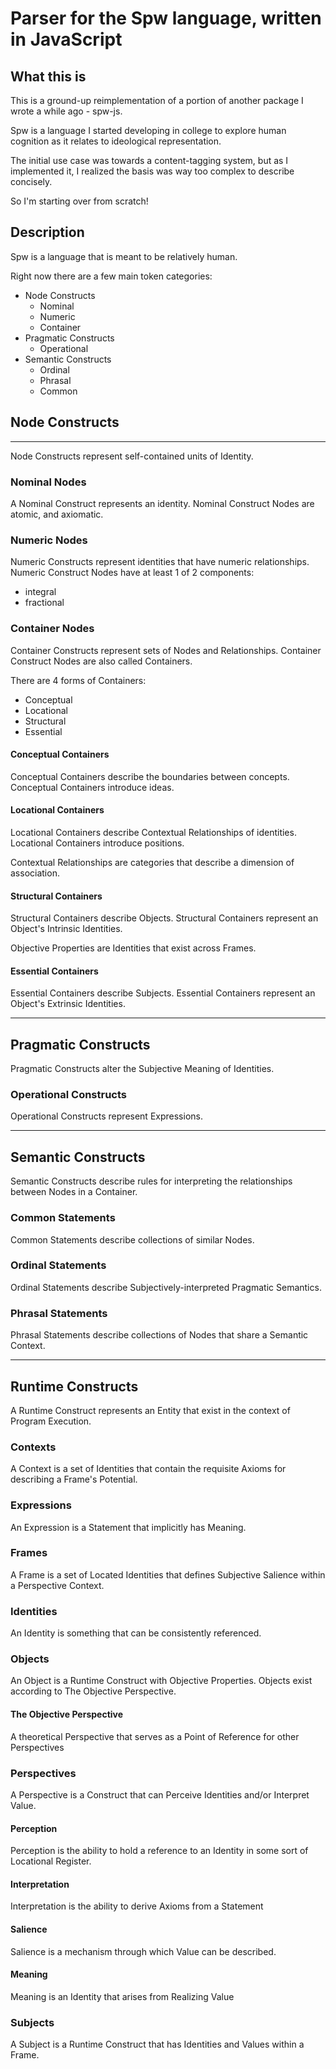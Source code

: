 # Parser for the Spw language, written in JavaScript

## What this is

This is a ground-up reimplementation of a portion of another package I wrote a while ago - spw-js.

Spw is a language I started developing in college to explore human cognition as it relates to ideological
representation.

The initial use case was towards a content-tagging system, but as I implemented it, I realized the basis was way too
complex to describe concisely.

So I'm starting over from scratch!

## Description

Spw is a language that is meant to be relatively human.

Right now there are a few main token categories:

- Node Constructs
    - Nominal
    - Numeric
    - Container
- Pragmatic Constructs
    - Operational
- Semantic Constructs
    - Ordinal
    - Phrasal
    - Common

## Node Constructs

---

Node Constructs represent self-contained units of Identity.

### Nominal Nodes

A Nominal Construct represents an identity.
Nominal Construct Nodes are atomic, and axiomatic.

### Numeric Nodes

Numeric Constructs represent identities that have numeric relationships.
Numeric Construct Nodes have at least 1 of 2 components:

- integral
- fractional

### Container Nodes

Container Constructs represent sets of Nodes and Relationships.
Container Construct Nodes are also called Containers.

There are 4 forms of Containers:

- Conceptual
- Locational
- Structural
- Essential

#### Conceptual Containers

Conceptual Containers describe the boundaries between concepts.
Conceptual Containers introduce ideas.

#### Locational Containers

Locational Containers describe Contextual Relationships of identities.
Locational Containers introduce positions.

Contextual Relationships are categories that describe a dimension of association.

#### Structural Containers

Structural Containers describe Objects.
Structural Containers represent an Object's Intrinsic Identities.

Objective Properties are Identities that exist across Frames.

#### Essential Containers

Essential Containers describe Subjects.
Essential Containers represent an Object's Extrinsic Identities.

--- 

## Pragmatic Constructs

Pragmatic Constructs alter the Subjective Meaning of Identities.

### Operational Constructs

Operational Constructs represent Expressions.

---

## Semantic Constructs

Semantic Constructs describe rules for interpreting the relationships between Nodes in a Container.

### Common Statements

Common Statements describe collections of similar Nodes.

### Ordinal Statements

Ordinal Statements describe Subjectively-interpreted Pragmatic Semantics.  

### Phrasal Statements

Phrasal Statements describe collections of Nodes that share a Semantic Context.

---

## Runtime Constructs

A Runtime Construct represents an Entity that exist in the context of Program Execution.

### Contexts

A Context is a set of Identities that contain the requisite Axioms for describing a Frame's Potential.

### Expressions

An Expression is a Statement that implicitly has Meaning.

### Frames

A Frame is a set of Located Identities that defines Subjective Salience within a Perspective Context.

### Identities

An Identity is something that can be consistently referenced.

### Objects

An Object is a Runtime Construct with Objective Properties.
Objects exist according to The Objective Perspective.

#### The Objective Perspective

A theoretical Perspective that serves as a Point of Reference for other Perspectives

### Perspectives

A Perspective is a Construct that can Perceive Identities and/or Interpret Value.

#### Perception

Perception is the ability to hold a reference to an Identity in some sort of Locational Register.

#### Interpretation

Interpretation is the ability to derive Axioms from a Statement

#### Salience

Salience is a mechanism through which Value can be described.

#### Meaning

Meaning is an Identity that arises from Realizing Value

### Subjects

A Subject is a Runtime Construct that has Identities and Values within a Frame.
